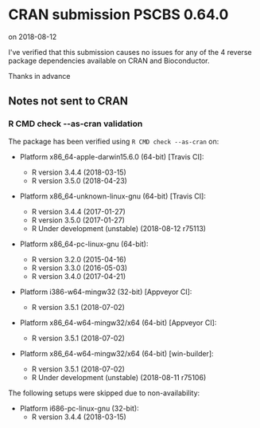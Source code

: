 # CRAN submission PSCBS 0.64.0

on 2018-08-12

I've verified that this submission causes no issues for any of the 4 reverse package dependencies available on CRAN and Bioconductor.

Thanks in advance


## Notes not sent to CRAN

### R CMD check --as-cran validation

The package has been verified using `R CMD check --as-cran` on:

* Platform x86_64-apple-darwin15.6.0 (64-bit) [Travis CI]:
  - R version 3.4.4 (2018-03-15)
  - R version 3.5.0 (2018-04-23)

* Platform x86_64-unknown-linux-gnu (64-bit) [Travis CI]:
  - R version 3.4.4 (2017-01-27)
  - R version 3.5.0 (2017-01-27)
  - R Under development (unstable) (2018-08-12 r75113)

* Platform x86_64-pc-linux-gnu (64-bit):
  - R version 3.2.0 (2015-04-16)
  - R version 3.3.0 (2016-05-03)
  - R version 3.4.0 (2017-04-21)

* Platform i386-w64-mingw32 (32-bit) [Appveyor CI]:
  - R version 3.5.1 (2018-07-02)

* Platform x86_64-w64-mingw32/x64 (64-bit) [Appveyor CI]:
  - R version 3.5.1 (2018-07-02)

* Platform x86_64-w64-mingw32/x64 (64-bit) [win-builder]:
  - R version 3.5.1 (2018-07-02)
  - R Under development (unstable) (2018-08-11 r75106)

The following setups were skipped due to non-availability:

* Platform i686-pc-linux-gnu (32-bit):
  - R version 3.4.4 (2018-03-15)
